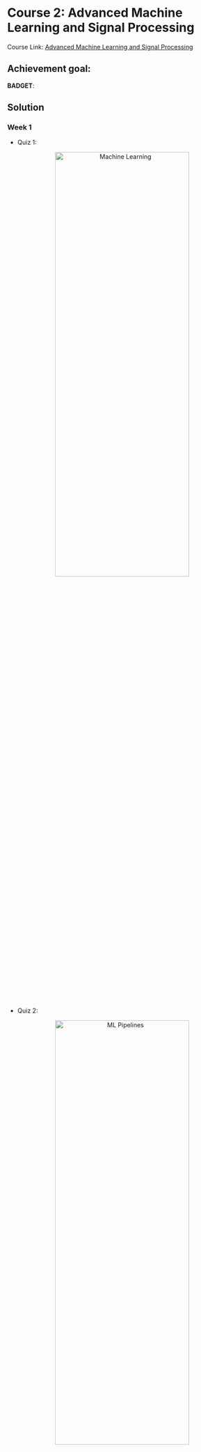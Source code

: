 # __Course 2: Advanced Machine Learning and Signal Processing__

Course Link: [Advanced Machine Learning and Signal Processing](https://www.coursera.org/learn/advanced-machine-learning-signal-processing)

## __Achievement goal__:
__BADGET__:

<!-- <p align="center">
    <img src="../Badges/Fundamentals-of-Scalable-Data-Science.png" width="80%" height="50%" title="Badge" >
</p> -->


## __Solution__

### __Week 1__
- Quiz 1:
    <p align="center">
        <img src="./img/w1_quizz1.png" width="80%" height="50%" title="Machine Learning" >
    </p>

- Quiz 2:
    <p align="center">
        <img src="./img/w1_quizz2.png" width="80%" height="50%" title="ML Pipelines" >
    </p>


- [Assignment]().

### __Week 2__
- Quiz 1:
    <p align="center">
        <img src="./img/w2_quizz1.png" width="80%" height="50%" title="Linear Regression" >
    </p>

- Quiz 2:
    <p align="center">
        <img src="./img/w2_quizz2.png" width="80%" height="50%" title="Splitting and Overfitting" >
    </p>

- Quiz 3:
    <p align="center">
        <img src="./img/w2_quizz3.png" width="80%" height="50%" title="Evaluation Measures" >
    </p>

- Quiz 4:
    <p align="center">
        <img src="./img/w2_quizz4.png" width="80%" height="50%" title="Logistic Regression" >
    </p>

- Quiz 5:
    <p align="center">
        <img src="./img/w2_quizz5a.png" width="80%" height="50%" title="Naive Bays" >
    </p>
    <p align="center">
        <img src="./img/w2_quizz5b.png" width="80%" height="50%" title="Naive Bays" >
    </p>
    <p align="center">
        <img src="./img/w2_quizz5c.png" width="80%" height="50%" title="Naive Bays" >
    </p>

- Quiz 6:
    <p align="center">
        <img src="./img/w2_quizz6.png" width="80%" height="50%" title="SVM" >
    </p>

- Quiz 7:
    <p align="center">
        <img src="./img/w2_quizz7.png" width="80%" height="50%" title="Testing, X-Validation, GridSearch" >
    </p>

- Quiz 8:
    <p align="center">
        <img src="./img/w2_quizz8.png" width="80%" height="50%" title="Ensemble Learning" >
    </p>

- Quiz 9:
    <p align="center">
        <img src="./img/w2_quizz9.png" width="80%" height="50%" title="Regularization" >
    </p>


- [Assignment]().

### __Week 3__
- Quiz 1:
    <p align="center">
        <img src="./img/w3_quizz1.png" width="80%" height="50%" title="Clustering" >
    </p>

- Quiz 2:
    <p align="center">
        <img src="./img/w3_quizz2a.png" width="80%" height="50%" title="PCA" >
    </p>
    <p align="center">
        <img src="./img/w3_quizz2b.png" width="80%" height="50%" title="PCA" >
    </p>
    <p align="center">
        <img src="./img/w3_quizz2c.png" width="80%" height="50%" title="PCA" >
    </p>

- [Assignment]().

### __Week 4__
- Quiz 1:
    <p align="center">
        <img src="./img/w4_quizz1a.png" width="80%" height="50%" title="Fourier Transform" >
    </p>
    <p align="center">
        <img src="./img/w4_quizz1b.png" width="80%" height="50%" title="Fourier Transform" >
    </p>
    <p align="center">
        <img src="./img/w4_quizz1c.png" width="80%" height="50%" title="Fourier Transform" >
    </p>
    <p align="center">
        <img src="./img/w4_quizz1d_sai.png" width="80%" height="50%" title="Fourier Transform" >
    </p>

- Quiz 2:
    <p align="center">
        <img src="./img/w4_quizz2a.png" width="80%" height="50%" title="Wavelet Transform" >
    </p>
    <p align="center">
        <img src="./img/w4_quizz2b.png" width="80%" height="50%" title="Wavelet Transform" >
    </p>
    <p align="center">
        <img src="./img/w4_quizz2c.png" width="80%" height="50%" title="Wavelet Transform" >
    </p>


- [Assignment]().

## Contributors:
- 🐮 [@honghanhh](https://github.com/honghanhh)
- 🐔 [@tiena2cva](https://github.com/tiena2cva)